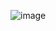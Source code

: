 ![image](https://user-images.githubusercontent.com/37383368/143492785-79f86ecd-b7f5-4673-b111-4b8806e7606f.png)
